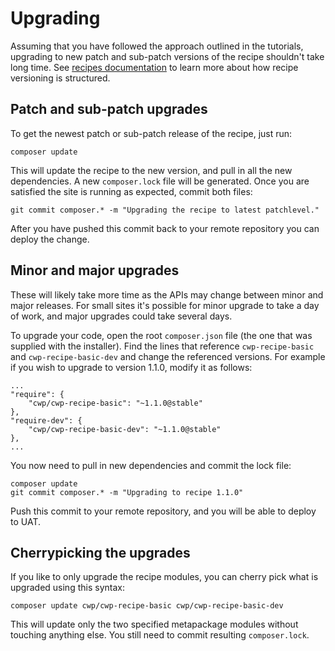 <!--
title: Upgrading
pagenumber: 8
-->

# Upgrading

Assuming that you have followed the approach outlined in the tutorials, upgrading to new patch and sub-patch versions
of the recipe shouldn't take long time. See [recipes documentation](../../recipes) to learn more about how recipe
versioning is structured.

## Patch and sub-patch upgrades

To get the newest patch or sub-patch release of the recipe, just run:

	composer update

This will update the recipe to the new version, and pull in all the new dependencies. A new `composer.lock` file will
be generated. Once you are satisfied the site is running as expected, commit both files:

	git commit composer.* -m "Upgrading the recipe to latest patchlevel."

After you have pushed this commit back to your remote repository you can deploy the change.

## Minor and major upgrades

These will likely take more time as the APIs may change between minor and major releases. For small sites it's possible
for minor upgrade to take a day of work, and major upgrades could take several days.

To upgrade your code, open the root `composer.json` file (the one that was supplied with the installer). Find the
lines that reference `cwp-recipe-basic` and `cwp-recipe-basic-dev` and change the referenced versions. For example if
you wish to upgrade to version 1.1.0, modify it as follows:

	...
	"require": {
		"cwp/cwp-recipe-basic": "~1.1.0@stable"
	},
	"require-dev": {
		"cwp/cwp-recipe-basic-dev": "~1.1.0@stable"
	},
	...

You now need to pull in new dependencies and commit the lock file:

	composer update
	git commit composer.* -m "Upgrading to recipe 1.1.0"

Push this commit to your remote repository, and you will be able to deploy to UAT.

## Cherrypicking the upgrades

If you like to only upgrade the recipe modules, you can cherry pick what is upgraded using this syntax:

	composer update cwp/cwp-recipe-basic cwp/cwp-recipe-basic-dev

This will update only the two specified metapackage modules without touching anything else. You still need to commit
resulting `composer.lock`.
